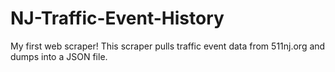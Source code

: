 # NJ-Traffic-Event-History
My first web scraper! This scraper pulls traffic event data from 511nj.org and dumps into a JSON file.
